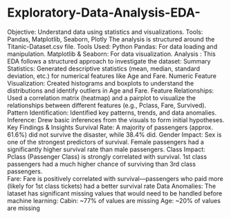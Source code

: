 # Exploratory-Data-Analysis-EDA-
 Objective: Understand data using statistics and visualizations. Tools: Pandas, Matplotlib, Seaborn, Plotly
The analysis is structured around the Titanic-Dataset.csv file. Tools Used:
Python
Pandas: For data loading and manipulation.
Matplotlib & Seaborn: For data visualization.
Analysis :
This EDA follows a structured approach to investigate the dataset:
Summary Statistics: Generated descriptive statistics (mean, median, standard deviation, etc.) for numerical features like Age and Fare.
Numeric Feature Visualization: Created histograms and boxplots to understand the distributions and identify outliers in Age and Fare.
Feature Relationships: Used a correlation matrix (heatmap) and a pairplot to visualize the relationships between different features (e.g., Pclass, Fare, Survived).
Pattern Identification: Identified key patterns, trends, and data anomalies.
Inference: Drew basic inferences from the visuals to form initial hypotheses.
Key Findings & Insights
Survival Rate: A majority of passengers (approx. 61.6%) did not survive the disaster, while 38.4% did.
Gender Impact: Sex is one of the strongest predictors of survival. Female passengers had a significantly higher survival rate than male passengers.
Class Impact: Pclass (Passenger Class) is strongly correlated with survival. 1st class passengers had a much higher chance of surviving than 3rd class passengers.  
Fare: Fare is positively correlated with survival—passengers who paid more (likely for 1st class tickets) had a better survival rate
Data Anomalies: The lataset has significant missing values that would need to be handled before machine learning:
Cabin: ~77% of values are missing
Age: ~20% of values are missing